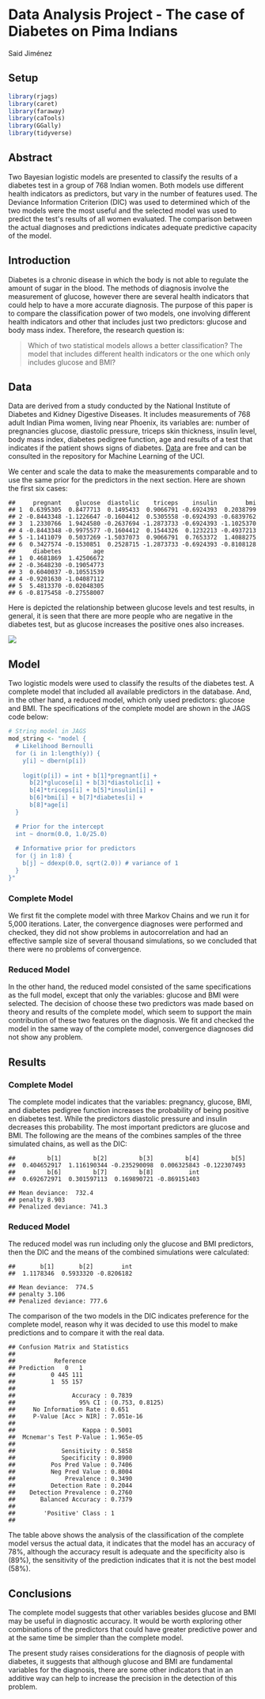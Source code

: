 Data Analysis Project - The case of Diabetes on Pima Indians
================
Said Jiménez

Setup
-----

``` r
library(rjags)
library(caret)
library(faraway)
library(caTools)
library(GGally)
library(tidyverse)
```

Abstract
--------

Two Bayesian logistic models are presented to classify the results of a diabetes test in a group of 768 Indian women. Both models use different health indicators as predictors, but vary in the number of features used. The Deviance Information Criterion (DIC) was used to determined which of the two models were the most useful and the selected model was used to predict the test's results of all women evaluated. The comparison between the actual diagnoses and predictions indicates adequate predictive capacity of the model.

Introduction
------------

Diabetes is a chronic disease in which the body is not able to regulate the amount of sugar in the blood. The methods of diagnosis involve the measurement of glucose, however there are several health indicators that could help to have a more accurate diagnosis. The purpose of this paper is to compare the classification power of two models, one involving different health indicators and other that includes just two predictors: glucose and body mass index. Therefore, the research question is:

> Which of two statistical models allows a better classification? The model that includes different health indicators or the one which only includes glucose and BMI?

Data
----

Data are derived from a study conducted by the National Institute of Diabetes and Kidney Digestive Diseases. It includes measurements of 768 adult Indian Pima women, living near Phoenix, its variables are: number of pregnancies glucose, diastolic pressure, triceps skin thickness, insulin level, body mass index, diabetes pedigree function, age and results of a test that indicates if the patient shows signs of diabetes. [Data](http://archive.ics.uci.edu/ml/datasets/Pima+Indians+Diabetes) are free and can be consulted in the repository for Machine Learning of the UCI.

We center and scale the data to make the measurements comparable and to use the same prior for the predictors in the next section. Here are shown the first six cases:

    ##     pregnant    glucose  diastolic    triceps    insulin        bmi
    ## 1  0.6395305  0.8477713  0.1495433  0.9066791 -0.6924393  0.2038799
    ## 2 -0.8443348 -1.1226647 -0.1604412  0.5305558 -0.6924393 -0.6839762
    ## 3  1.2330766  1.9424580 -0.2637694 -1.2873733 -0.6924393 -1.1025370
    ## 4 -0.8443348 -0.9975577 -0.1604412  0.1544326  0.1232213 -0.4937213
    ## 5 -1.1411079  0.5037269 -1.5037073  0.9066791  0.7653372  1.4088275
    ## 6  0.3427574 -0.1530851  0.2528715 -1.2873733 -0.6924393 -0.8108128
    ##     diabetes         age
    ## 1  0.4681869  1.42506672
    ## 2 -0.3648230 -0.19054773
    ## 3  0.6040037 -0.10551539
    ## 4 -0.9201630 -1.04087112
    ## 5  5.4813370 -0.02048305
    ## 6 -0.8175458 -0.27558007

Here is depicted the relationship between glucose levels and test results, in general, it is seen that there are more people who are negative in the diabetes test, but as glucose increases the positive ones also increases.

![](final_project_files/figure-markdown_github/plot-1.png)

Model
-----

Two logistic models were used to classify the results of the diabetes test. A complete model that included all available predictors in the database. And, in the other hand, a reduced model, which only used predictors: glucose and BMI. The specifications of the complete model are shown in the JAGS code below:

``` r
# String model in JAGS
mod_string <- "model {
  # Likelihood Bernoulli
  for (i in 1:length(y)) {
    y[i] ~ dbern(p[i])
    
    logit(p[i]) = int + b[1]*pregnant[i] + 
      b[2]*glucose[i] + b[3]*diastolic[i] +
      b[4]*triceps[i] + b[5]*insulin[i] + 
      b[6]*bmi[i] + b[7]*diabetes[i] +
      b[8]*age[i]
  }

  # Prior for the intercept
  int ~ dnorm(0.0, 1.0/25.0)
  
  # Informative prior for predictors
  for (j in 1:8) {
    b[j] ~ ddexp(0.0, sqrt(2.0)) # variance of 1
  }
}"
```

### Complete Model

We first fit the complete model with three Markov Chains and we run it for 5,000 iterations. Later, the convergence diagnoses were performed and checked, they did not show problems in autocorrelation and had an effective sample size of several thousand simulations, so we concluded that there were no problems of convergence.

### Reduced Model

In the other hand, the reduced model consisted of the same specifications as the full model, except that only the variables: glucose and BMI were selected. The decision of choose these two predictors was made based on theory and results of the complete model, which seem to support the main contribution of these two features on the diagnosis. We fit and checked the model in the same way of the complete model, convergence diagnoses did not show any problem.

Results
-------

### Complete Model

The complete model indicates that the variables: pregnancy, glucose, BMI, and diabetes pedigree function increases the probability of being positive en diabetes test. While the predictors diastolic pressure and insulin decreases this probability. The most important predictors are glucose and BMI. The following are the means of the combines samples of the three simulated chains, as well as the DIC:

    ##         b[1]         b[2]         b[3]         b[4]         b[5] 
    ##  0.404652917  1.116190344 -0.235290098  0.006325843 -0.122307493 
    ##         b[6]         b[7]         b[8]          int 
    ##  0.692672971  0.301597113  0.169890721 -0.869151403

    ## Mean deviance:  732.4 
    ## penalty 8.903 
    ## Penalized deviance: 741.3

### Reduced Model

The reduced model was run including only the glucose and BMI predictors, then the DIC and the means of the combined simulations were calculated:

    ##       b[1]       b[2]        int 
    ##  1.1178346  0.5933320 -0.8206182

    ## Mean deviance:  774.5 
    ## penalty 3.106 
    ## Penalized deviance: 777.6

The comparison of the two models in the DIC indicates preference for the complete model, reason why it was decided to use this model to make predictions and to compare it with the real data.

    ## Confusion Matrix and Statistics
    ## 
    ##           Reference
    ## Prediction   0   1
    ##          0 445 111
    ##          1  55 157
    ##                                          
    ##                Accuracy : 0.7839         
    ##                  95% CI : (0.753, 0.8125)
    ##     No Information Rate : 0.651          
    ##     P-Value [Acc > NIR] : 7.051e-16      
    ##                                          
    ##                   Kappa : 0.5001         
    ##  Mcnemar's Test P-Value : 1.965e-05      
    ##                                          
    ##             Sensitivity : 0.5858         
    ##             Specificity : 0.8900         
    ##          Pos Pred Value : 0.7406         
    ##          Neg Pred Value : 0.8004         
    ##              Prevalence : 0.3490         
    ##          Detection Rate : 0.2044         
    ##    Detection Prevalence : 0.2760         
    ##       Balanced Accuracy : 0.7379         
    ##                                          
    ##        'Positive' Class : 1              
    ## 

The table above shows the analysis of the classification of the complete model versus the actual data, it indicates that the model has an accuracy of 78%, although the accuracy result is adequate and the specificity also is (89%), the sensitivity of the prediction indicates that it is not the best model (58%).

Conclusions
-----------

The complete model suggests that other variables besides glucose and BMI may be useful in diagnostic accuracy. It would be worth exploring other combinations of the predictors that could have greater predictive power and at the same time be simpler than the complete model.

The present study raises considerations for the diagnosis of people with diabetes, it suggests that although glucose and BMI are fundamental variables for the diagnosis, there are some other indicators that in an additive way can help to increase the precision in the detection of this problem.
